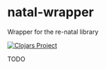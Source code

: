 # natal-wrapper
Wrapper for the re-natal library

[![Clojars Project](https://img.shields.io/clojars/v/natal-wrapper.svg)](https://clojars.org/natal-wrapper)

TODO
